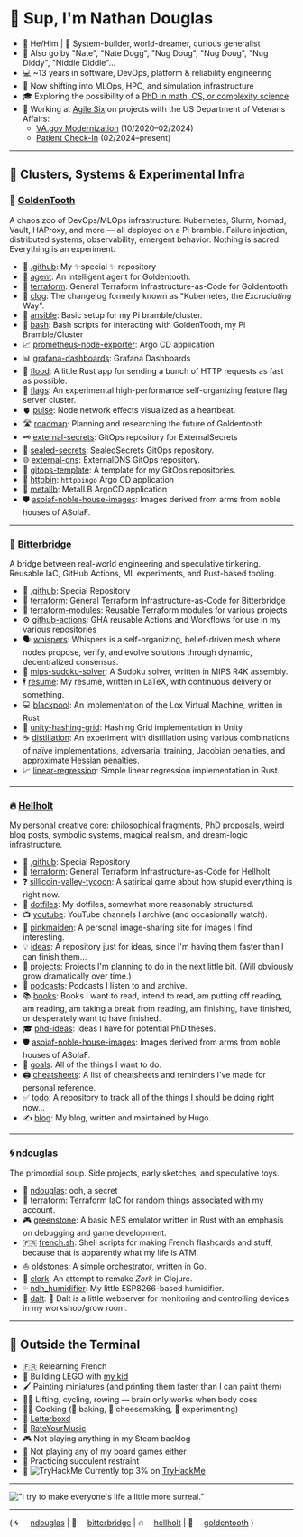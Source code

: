 # 👋 Sup, I'm Nathan Douglas

- 👨 He/Him | 🧠 System-builder, world-dreamer, curious generalist
- 🥸 Also go by "Nate", "Nate Dogg", "Nug Doug", "Nug Doug", "Nug Diddy", "Niddle Diddle"...
- 💻 ~13 years in software, DevOps, platform & reliability engineering
- 🧠 Now shifting into MLOps, HPC, and simulation infrastructure
- 🎓 Exploring the possibility of a [PhD in math, CS, or complexity science](https://github.com/hellholt/phd-ideas/)
- 🏥 Working at [Agile Six](https://agile6.com/) on projects with the US Department of Veterans Affairs:
  - [VA.gov Modernization](https://www.va.gov/modernization/) (10/2020–02/2024)
  - [Patient Check-In](https://www.va.gov/maryland-health-care/stories/check-in-for-your-va-appointment-with-your-smartphone/) (02/2024–present)

---

## 🧰 Clusters, Systems & Experimental Infra

### 🦷 [**GoldenTooth**](https://github.com/goldentooth)
A chaos zoo of DevOps/MLOps infrastructure: Kubernetes, Slurm, Nomad, Vault, HAProxy, and more — all deployed on a Pi bramble.
Failure injection, distributed systems, observability, emergent behavior. Nothing is sacred. Everything is an experiment.

- 👋 [.github](https://github.com/goldentooth/.github): My ✨special ✨ repository
- 🧞 [agent](https://github.com/goldentooth/agent): An intelligent agent for Goldentooth.
- 🚜 [terraform](https://github.com/goldentooth/terraform): General Terraform Infrastructure-as-Code for Goldentooth
- 🧱 [clog](https://github.com/goldentooth/clog): The changelog formerly known as "Kubernetes, the _Excruciating_ Way".
- 🧰 [ansible](https://github.com/goldentooth/ansible): Basic setup for my Pi bramble/cluster.
- 🐚 [bash](https://github.com/goldentooth/bash): Bash scripts for interacting with GoldenTooth, my Pi Bramble/Cluster
- 📈 [prometheus-node-exporter](https://github.com/goldentooth/prometheus-node-exporter): Argo CD application
- 📊 [grafana-dashboards](https://github.com/goldentooth/grafana-dashboards): Grafana Dashboards
- 🌊 [flood](https://github.com/goldentooth/flood): A little Rust app for sending a bunch of HTTP requests as fast as possible.
- 🏁 [flags](https://github.com/goldentooth/flags): An experimental high-performance self-organizing feature flag server cluster.
- 🫀 [pulse](https://github.com/goldentooth/pulse): Node network effects visualized as a heartbeat.
- 🛣️ [roadmap](https://github.com/goldentooth/roadmap): Planning and researching the future of Goldentooth.
- 🗝️ [external-secrets](https://github.com/goldentooth/external-secrets): GitOps repository for ExternalSecrets
- 🔐 [sealed-secrets](https://github.com/goldentooth/sealed-secrets): SealedSecrets GitOps repository.
- 🌐 [external-dns](https://github.com/goldentooth/external-dns): ExternalDNS GitOps repository.
- 🧬 [gitops-template](https://github.com/goldentooth/gitops-template): A template for my GitOps repositories.
- 📡 [httpbin](https://github.com/goldentooth/httpbin): `httpbingo` Argo CD application
- 🧲 [metallb](https://github.com/goldentooth/metallb): MetalLB ArgoCD application
- 🛡️ [asoiaf-noble-house-images](https://github.com/goldentooth/asoiaf-noble-house-images): Images derived from arms from noble houses of ASoIaF.


---

### 🌉 [**Bitterbridge**](https://github.com/bitterbridge)
A bridge between real-world engineering and speculative tinkering. Reusable IaC, GitHub Actions, ML experiments, and Rust-based tooling.

- 👋 [.github](https://github.com/bitterbridge/.github): Special Repository
- 🚜 [terraform](https://github.com/bitterbridge/terraform): General Terraform Infrastructure-as-Code for Bitterbridge
- 🧩 [terraform-modules](https://github.com/bitterbridge/terraform-modules): Reusable Terraform modules for various projects
- ⚙️ [github-actions](https://github.com/bitterbridge/github-actions): GHA reusable Actions and Workflows for use in my various repositories
- 🗣️ [whispers](https://github.com/bitterbridge/whispers): Whispers is a self-organizing, belief-driven mesh where nodes propose, verify, and evolve solutions through dynamic, decentralized consensus.
- 🔢 [mips-sudoku-solver](https://github.com/bitterbridge/mips-sudoku-solver): A Sudoku solver, written in MIPS R4K assembly.
- 🕴️ [resume](https://github.com/bitterbridge/resume): My résumé, written in LaTeX, with continuous delivery or something.
- 💻 [blackpool](https://github.com/bitterbridge/blackpool): An implementation of the Lox Virtual Machine, written in Rust
- 🧊 [unity-hashing-grid](https://github.com/bitterbridge/unity-hashing-grid): Hashing Grid implementation in Unity
- ☕️ [distillation](https://github.com/bitterbridge/distillation): An experiment with distillation using various combinations of naïve implementations, adversarial training, Jacobian penalties, and approximate Hessian penalties.
- 📈 [linear-regression](https://github.com/bitterbridge/linear-regression): Simple linear regression implementation in Rust.


---

### ️‍🔥 [**Hellholt**](https://github.com/hellholt)
My personal creative core: philosophical fragments, PhD proposals, weird blog posts, symbolic systems, magical realism, and dream-logic infrastructure.

- 👋 [.github](https://github.com/hellholt/.github): Special Repository
- 🚜 [terraform](https://github.com/hellholt/terraform): General Terraform Infrastructure-as-Code for Hellholt
- ❓ [sillicoin-valley-tycoon](https://github.com/hellholt/sillicoin-valley-tycoon): A satirical game about how stupid everything is right now.
- 🧿 [dotfiles](https://github.com/hellholt/dotfiles): My dotfiles, somewhat more reasonably structured.
- 📺 [youtube](https://github.com/hellholt/youtube): YouTube channels I archive (and occasionally watch).
- 👩 [pinkmaiden](https://github.com/hellholt/pinkmaiden): A personal image-sharing site for images I find interesting.
- 💡 [ideas](https://github.com/hellholt/ideas): A repository just for ideas, since I'm having them faster than I can finish them...
- 📐 [projects](https://github.com/hellholt/projects): Projects I'm planning to do in the next little bit. (Will obviously grow dramatically over time.)
- 🎤 [podcasts](https://github.com/hellholt/podcasts): Podcasts I listen to and archive.
- 📚 [books](https://github.com/hellholt/books): Books I want to read, intend to read, am putting off reading, am reading, am taking a break from reading, am finishing, have finished, or desperately want to have finished.
- 🎓 [phd-ideas](https://github.com/hellholt/phd-ideas): Ideas I have for potential PhD theses.
- 🛡️ [asoiaf-noble-house-images](https://github.com/hellholt/asoiaf-noble-house-images): Images derived from arms from noble houses of ASoIaF.
- 🥅 [goals](https://github.com/hellholt/goals): All of the things I want to do.
- 🖨️ [cheatsheets](https://github.com/hellholt/cheatsheets): A list of cheatsheets and reminders I've made for personal reference.
- ✅ [todo](https://github.com/hellholt/todo): A repository to track all of the things I should be doing right now...
- ✍️ [blog](https://github.com/hellholt/blog): My blog, written and maintained by Hugo.


---

### 🌀 [**ndouglas**](https://github.com/ndouglas)
The primordial soup. Side projects, early sketches, and speculative toys.

- 👋 [ndouglas](https://github.com/ndouglas/ndouglas): ooh, a secret
- 🚜 [terraform](https://github.com/ndouglas/terraform): Terraform IaC for random things associated with my account.
- 🎮 [greenstone](https://github.com/ndouglas/greenstone): A basic NES emulator written in Rust with an emphasis on debugging and game development.
- 🇫🇷 [french.sh](https://github.com/ndouglas/french.sh): Shell scripts for making French flashcards and stuff, because that is apparently what my life is ATM.
- ⛵ [oldstones](https://github.com/ndouglas/oldstones): A simple orchestrator, written in Go.
- 🧭 [clork](https://github.com/ndouglas/clork): An attempt to remake _Zork_ in Clojure.
- 💦 [ndh_humidifier](https://github.com/ndouglas/ndh_humidifier): My little ESP8266-based humidifier.
- 🍋 [dalt](https://github.com/ndouglas/dalt): 🍋 Dalt is a little webserver for monitoring and controlling devices in my workshop/grow room.


---

## 🎈 Outside the Terminal

- 🇫🇷 Relearning French
- 🧱 Building LEGO with [my kid](https://github.com/JomoDuggins)
- 🖌️ Painting miniatures (and printing them faster than I can paint them)
- 🧘‍♂️ Lifting, cycling, rowing — brain only works when body does
- 👨‍🍳 Cooking (🥖 baking, 🧀 cheesemaking, 🍝 experimenting)
- 🎥 [Letterboxd](https://letterboxd.com/supertempt768/)
- 🎼 [RateYourMusic](https://rateyourmusic.com/~NathanDouglas)
- 🎮 Not playing anything in my Steam backlog
- 🎲 Not playing any of my board games either
- 🌵 Practicing succulent restraint
- 🧠 <img src="https://tryhackme-badges.s3.amazonaws.com/lyssicc62.png" alt="TryHackMe"> Currently top 3% on [TryHackMe](https://tryhackme.com)

---

!["I try to make everyone's life a little more surreal."](https://github.com/user-attachments/assets/6784e08b-88b1-4760-a856-ed1d6e17c0df)

---

( <span style="display:inline-block; min-width: 2em;">🌀</span>[ndouglas](https://github.com/ndouglas/) | <span style="display:inline-block; min-width: 2em;">🌉</span>[bitterbridge](https://github.com/bitterbridge/) | <span style="display:inline-block; min-width: 2em;">️‍🔥</span>[hellholt](https://github.com/hellholt/) | <span style="display:inline-block; min-width: 2em;">🦷</span>[goldentooth](https://github.com/goldentooth/) )
